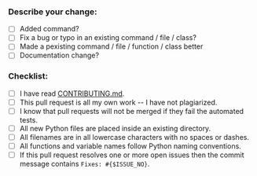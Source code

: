 ### **Describe your change:**



* [ ] Added command?
* [ ] Fix a bug or typo in an existing command / file / class?
* [ ] Made a pexisting command / file / function / class better
* [ ] Documentation change?

### **Checklist:**
* [ ] I have read [CONTRIBUTING.md](https://github.com/Py-Verse/PyBot/blob/main/CONTRIBUTING.md).
* [ ] This pull request is all my own work -- I have not plagiarized.
* [ ] I know that pull requests will not be merged if they fail the automated tests.
* [ ] All new Python files are placed inside an existing directory.
* [ ] All filenames are in all lowercase characters with no spaces or dashes.
* [ ] All functions and variable names follow Python naming conventions.
* [ ] If this pull request resolves one or more open issues then the commit message contains `Fixes: #{$ISSUE_NO}`.
